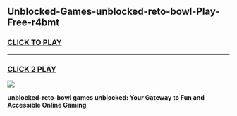 
## Unblocked-Games-unblocked-reto-bowl-Play-Free-r4bmt
<h3>
<a href="https://premium76.site?title=unblocked-reto-bowl&ref=10A">CLICK TO PLAY</a></h3>
<hr>

<h3>
<a href="https://premium76.site?title=unblocked-reto-bowl&ref=10A">CLICK 2 PLAY</a>
  
</h3>

<a href="https://premium76.site?title=unblocked-reto-bowl&ref=10A"><img src="https://clearcache.store/games.png"></a>


**unblocked-reto-bowl games unblocked: Your Gateway to Fun and Accessible Online Gaming**
